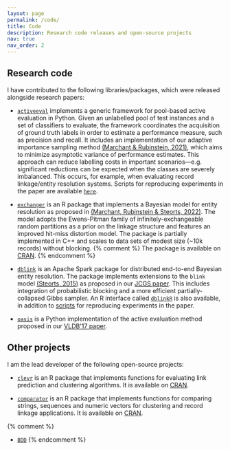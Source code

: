 ```yaml
---
layout: page
permalink: /code/
title: Code
description: Research code releases and open-source projects
nav: true
nav_order: 2
---
```


## Research code

I have contributed to the following libraries/packages, which were released alongside research papers:

* [`activeeval`](https://github.com/ngmarchant/activeeval) implements a generic framework for 
  pool-based active evaluation in Python.
  Given an unlabelled pool of test instances and a set of classifiers to evaluate, the framework coordinates the 
  acquisition of ground truth labels in order to estimate a performance measure, such as precision and recall.
  It includes an implementation of our adaptive importance sampling method [(Marchant & Rubinstein, 2021)](/publications/#marchant2021needle),
  which aims to minimize asymptotic variance of performance estimates.
  This approach can reduce labelling costs in important scenarios—e.g. significant reductions can be expected when 
  the classes are severely imbalanced. 
  This occurs, for example, when evaluating record linkage/entity resolution systems.
  Scripts for reproducing experiments in the paper are available [`here`](https://github.com/ngmarchant/ativeeval-experiments).

* [`exchanger`](https://github.com/cleanzr/exchanger) is an R package that implements a Bayesian 
  model for entity resolution as proposed in [(Marchant, Rubinstein & Steorts, 2022)](/publications/#marchant2022bayesian). 
  The model adopts the Ewens-Pitman family of infinitely-exchangeable random partitions as a prior on the linkage 
  structure and features an improved hit-miss distortion model. 
  The package is partially implemented in C++ and scales to data sets of modest size (~10k records) without 
  blocking.
  {% comment %} 
  The package is available on [CRAN](https://cran.r-project.org/web/packages/exchanger/). 
  {% endcomment %}

* [`dblink`](https://github.com/cleanzr/dblink) is an Apache Spark package for distributed 
  end-to-end Bayesian entity resolution. 
  The package implements extensions to the `blink` model [(Steorts, 2015)](http://doi.org/10.1214/15-BA965SI) 
  as proposed in our [JCGS paper](/publications/#marchant2020dblink). 
  This includes integration of probabilistic blocking and a more efficient partially-collapsed Gibbs sampler. 
  An R interface called [`dblinkR`](https://github.com/cleanzr/dblinkR) is also available, in 
  addition to [scripts](https://github.com/cleanzr/dblink-experiments) for reproducing experiments 
  in the paper.

* [`oasis`](https://github.com/ngmarchant/oasis) is a Python implementation of the active 
  evaluation method proposed in our [VLDB'17 paper](/publications/#marchant2017search). 


## Other projects

I am the lead developer of the following open-source projects:

* [`clevr`](https://github.com/cleanzr/clevr) is an R package that implements functions for 
  evaluating link prediction and clustering algorithms.
  It is available on [CRAN](https://cran.r-project.org/web/packages/clevr/).

* [`comparator`](https://github.com/ngmarchant/comparator) is an R package that implements 
  functions for comparing strings, sequences and numeric vectors for clustering and record linkage applications. 
  It is available on [CRAN](https://cran.r-project.org/web/packages/comparator/).
  
{% comment %} 
* [`BDD`](https://github.com/cleanzr/bdd) 
{% endcomment %}
